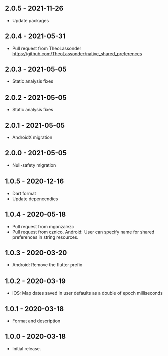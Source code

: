 ## 2.0.5 - 2021-11-26

* Update packages

## 2.0.4 - 2021-05-31

* Pull request from TheoLassonder https://github.com/TheoLassonder/native_shared_preferences

## 2.0.3 - 2021-05-05

* Static analysis fixes


## 2.0.2 - 2021-05-05

* Static analysis fixes


## 2.0.1 - 2021-05-05

* AndroidX migration


## 2.0.0 - 2021-05-05

* Null-safety migration


## 1.0.5 - 2020-12-16

* Dart format
* Update depencendies

## 1.0.4 - 2020-05-18

* Pull request from mgonzalezc
* Pull request from cznico. Android: User can specify name for shared preferences in string resources.

## 1.0.3 - 2020-03-20

* Android: Remove the flutter prefix

## 1.0.2 - 2020-03-19

* iOS: Map dates saved in user defaults as a double of epoch milliseconds

## 1.0.1 - 2020-03-18

* Format and description

## 1.0.0 - 2020-03-18

* Initial release.
